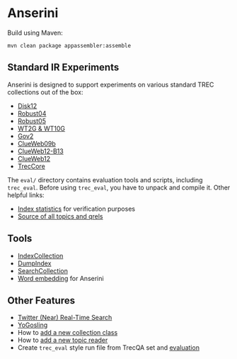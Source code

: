 Anserini
========

Build using Maven:

```
mvn clean package appassembler:assemble
```

## Standard IR Experiments

Anserini is designed to support experiments on various standard TREC collections out of the box:

+ [Disk12](docs/experiments-disk12.md)
+ [Robust04](docs/experiments-robust04.md)
+ [Robust05](docs/experiments-robust05.md)
+ [WT2G & WT10G](docs/experiments-wt.md)
+ [Gov2](docs/experiments-gov2.md)
+ [ClueWeb09b](docs/experiments-clueweb09b.md)
+ [ClueWeb12-B13](docs/experiments-clueweb12-b13.md)
+ [ClueWeb12](docs/experiments-clueweb12.md)
+ [TrecCore](docs/experiments-core17.md)

The `eval/` directory contains evaluation tools and scripts, including `trec_eval`. Before using `trec_eval`, you have to unpack and compile it. Other helpful links:

+ [Index statistics](docs/dumpindex-reference.md) for verification purposes
+ [Source of all topics and qrels](docs/topics-and-qrels.md)

## Tools

+ [IndexCollection](docs/index-collection.md)
+ [DumpIndex](docs/dumpindex.md)
+ [SearchCollection](docs/search-collection.md)
+ [Word embedding](docs/embeddings.md) for Anserini 

## Other Features

+ [Twitter (Near) Real-Time Search](docs/twitter-nrts.md)
+ [YoGosling](docs/yogosling.md)
+ How to [add a new collection class](docs/add-collection-class.md)
+ How to [add a new topic reader](docs/add-topic-reader.md)
+ Create `trec_eval` style run file from TrecQA set and [evaluation](docs/end2end-TrecQa-eval.md)  